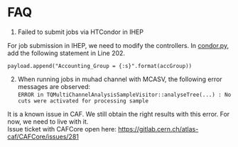 FAQ
==============================

1. Failed to submit jobs via HTCondor in IHEP

For job submission in IHEP, we need to modify the controllers.
In [condor.py](https://gitlab.cern.ch/atlas-caf/CAFCore/blob/master/CommonAnalysisHelpers/python/submissionControllers/condor.py), 
add the following statement in Line 202.
```
payload.append("Accounting_Group = {:s}".format(accGroup))
```

2. When running jobs in muhad channel with MCASV, the following error messages are observed:  
```ERROR in TQMultiChannelAnalysisSampleVisitor::analyseTree(...) : No cuts were activated for processing sample```

It is a known issue in CAF. We still obtain the right results with this error. For now, we need to live with it.  
Issue ticket with CAFCore open here: https://gitlab.cern.ch/atlas-caf/CAFCore/issues/281
